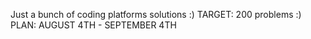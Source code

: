 Just a bunch of coding platforms solutions :) 
TARGET: 200 problems :)
PLAN: AUGUST 4TH - SEPTEMBER 4TH
